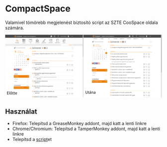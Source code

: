 CompactSpace
============

Valamivel tömörebb megjelenést biztosító script az SZTE CooSpace oldala számára.

[![Demo kép](compactspace_demo.png)](https://raw.githubusercontent.com/mmatyas/userscripts/master/CompactSpace/compactspace_demo.png)

Használat
---------

* Firefox: Telepítsd a GreaseMonkey addont, majd katt a lenti linkre
* Chrome/Chromium: Telepítsd a TamperMonkey addont, majd katt a lenti linkre
* Telepítsd a [script](https://raw.githubusercontent.com/mmatyas/userscripts/master/CompactSpace/CompactSpace.user.js)et

